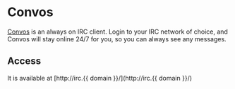 # Convos

[Convos](https://convos.by/) is an always on IRC client. Login to your IRC network of choice, and Convos will stay online 24/7 for you, so you can always see any messages.

## Access

It is available at [http://irc.{{ domain }}/](http://irc.{{ domain }}/)